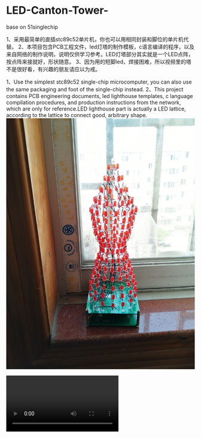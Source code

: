 # LED-Canton-Tower-
base on 51singlechip

1、采用最简单的直插stc89c52单片机，你也可以用相同封装和脚位的单片机代替。
2、本项目包含PCB工程文件，led灯塔的制作模板，c语言编译的程序，以及来自网络的制作说明，说明仅供学习参考。LED灯塔部分其实就是一个LED点阵，按点阵来接就好，形状随意。
3、因为用的短脚led，焊接困难，所以视频里的塔不是很好看，有兴趣的朋友请应以为戒。

1、Use the simplest stc89c52 single-chip microcomputer, you can also use the same packaging and foot of the single-chip instead.
2、This project contains PCB engineering documents, led lighthouse templates, c language compilation procedures, and production instructions from the network, which are only for reference.LED lighthouse part is actually a LED lattice, according to the lattice to connect good, arbitrary shape.
![IMG_20200518_140608.jpg](https://github.com/pp55m/LED-Canton-Tower-/blob/master/IMG_20200518_140608.jpg)

![展示视频.mp4](https://github.com/pp55m/LED-Canton-Tower-/blob/master/%E5%B1%95%E7%A4%BA%E8%A7%86%E9%A2%91.mp4)
